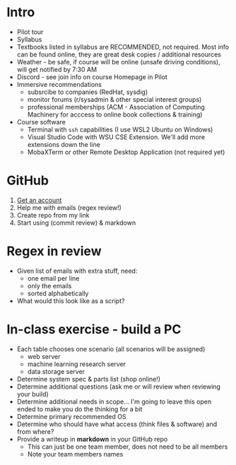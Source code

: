 # Intro
- Pilot tour
- Syllabus
- Textbooks listed in syllabus are RECOMMENDED, not required.  Most info can be found online, they are great desk copies / additional resources
- Weather - be safe, if course will be online (unsafe driving conditions), will get notified by 7:30 AM
- Discord - see join info on course Homepage in Pilot
- Immersive recommendations 
  - subsrcibe to companies (RedHat, sysdig)
  - monitor forums (r/sysadmin & other special interest groups)
  - professional memberships (ACM - Association of Computing Machinery for acccess to online book collections & training)
- Course software
  - Terminal with `ssh` capabilities (I use WSL2 Ubuntu on Windows)
  - Visual Studio Code with WSU CSE Extension.  We'll add more extensions down the line
  - MobaXTerm or other Remote Desktop Application (not required yet)
  
# GitHub
1. [Get an account](https://github.com/signup)
2. Help me with emails (regex review!)
3. Create repo from my link
4. Start using (commit review) & markdown

# Regex in review
- Given list of emails with extra stuff, need:
  - one email per line
  - only the emails
  - sorted alphabetically
- What would this look like as a script?

# In-class exercise - build a PC
- Each table chooses one scenario (all scenarios will be assigned)
  - web server
  - machine learning research server
  - data storage server
- Determine system spec & parts list (shop online!)
- Determine additional questions (ask me or will review when reviewing your build)
- Determine additional needs in scope... I'm going to leave this open ended to make you do the thinking for a bit
- Determine primary recommended OS
- Determine who should have what access (think files & software) and from where?
- Provide a writeup in **markdown** in your GitHub repo
  - This can just be one team member, does not need to be all members
  - Note your team members names
